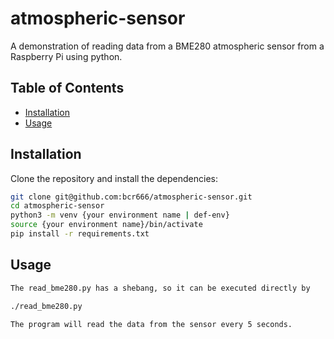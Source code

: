 # atmospheric-sensor
A demonstration of reading data from a BME280 atmospheric sensor from a Raspberry Pi using python.

## Table of Contents

- [Installation](#installation)
- [Usage](#usage)

## Installation

Clone the repository and install the dependencies:

```bash
git clone git@github.com:bcr666/atmospheric-sensor.git
cd atmospheric-sensor
python3 -m venv {your environment name | def-env}
source {your environment name}/bin/activate
pip install -r requirements.txt
```

## Usage

```bash
The read_bme280.py has a shebang, so it can be executed directly by

./read_bme280.py

The program will read the data from the sensor every 5 seconds.
```
